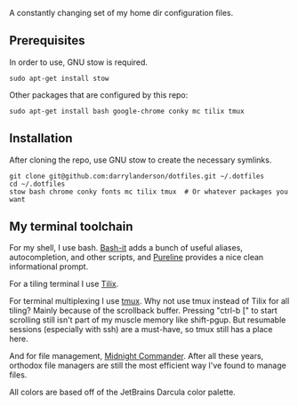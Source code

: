 A constantly changing set of my home dir configuration files.


## Prerequisites

In order to use, GNU stow is required.

    sudo apt-get install stow

Other packages that are configured by this repo:

    sudo apt-get install bash google-chrome conky mc tilix tmux


## Installation

After cloning the repo, use GNU stow to create the necessary symlinks.

    git clone git@github.com:darrylanderson/dotfiles.git ~/.dotfiles
    cd ~/.dotfiles
    stow bash chrome conky fonts mc tilix tmux  # Or whatever packages you want


## My terminal toolchain

For my shell, I use bash. [Bash-it](https://github.com/Bash-it/bash-it) adds a bunch of useful aliases, autocompletion, and other scripts, and [Pureline](https://github.com/chris-marsh/pureline) provides a nice clean informational prompt.

For a tiling terminal I use [Tilix](https://gnunn1.github.io/tilix-web/).

For terminal multiplexing I use [tmux](https://github.com/tmux/tmux/wiki). Why not use tmux instead of Tilix for all tiling? Mainly because of the scrollback buffer. Pressing "ctrl-b [" to start scrolling still isn't part of my muscle memory like shift-pgup. But resumable sessions (especially with ssh) are a must-have, so tmux still has a place here.

And for file management, [Midnight Commander](https://midnight-commander.org/). After all these years, orthodox file managers are still the most efficient way I've found to manage files. 

All colors are based off of the JetBrains Darcula color palette.

